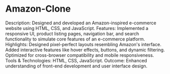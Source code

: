 # Amazon-Clone
Description: Designed and developed an Amazon-inspired e-commerce website using HTML, CSS, and JavaScript.
Features: Implemented a responsive UI, product listing pages, navigation bar, and search functionality to simulate core features of an e-commerce platform.
Highlights:
Designed pixel-perfect layouts resembling Amazon's interface.
Added interactive features like hover effects, buttons, and dynamic filtering.
Optimized for cross-browser compatibility and mobile responsiveness.
Tools & Technologies: HTML, CSS, JavaScript.
Outcome: Enhanced understanding of front-end development and user interface design.
